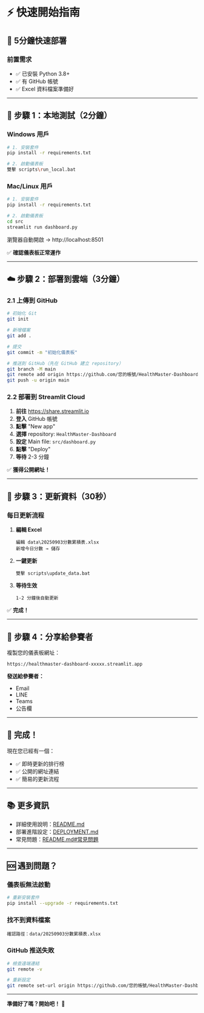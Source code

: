 # ⚡ 快速開始指南

## 🎯 5分鐘快速部署

### 前置需求

- ✅ 已安裝 Python 3.8+
- ✅ 有 GitHub 帳號
- ✅ Excel 資料檔案準備好

---

## 📝 步驟 1：本地測試（2分鐘）

### Windows 用戶

```bash
# 1. 安裝套件
pip install -r requirements.txt

# 2. 啟動儀表板
雙擊 scripts\run_local.bat
```

### Mac/Linux 用戶

```bash
# 1. 安裝套件
pip install -r requirements.txt

# 2. 啟動儀表板
cd src
streamlit run dashboard.py
```

瀏覽器自動開啟 → http://localhost:8501

✅ **確認儀表板正常運作**

---

## ☁️ 步驟 2：部署到雲端（3分鐘）

### 2.1 上傳到 GitHub

```bash
# 初始化 Git
git init

# 新增檔案
git add .

# 提交
git commit -m "初始化儀表板"

# 推送到 GitHub（先在 GitHub 建立 repository）
git branch -M main
git remote add origin https://github.com/您的帳號/HealthMaster-Dashboard.git
git push -u origin main
```

### 2.2 部署到 Streamlit Cloud

1. **前往** https://share.streamlit.io
2. **登入** GitHub 帳號
3. **點擊** "New app"
4. **選擇** repository: `HealthMaster-Dashboard`
5. **設定** Main file: `src/dashboard.py`
6. **點擊** "Deploy"
7. **等待** 2-3 分鐘

✅ **獲得公開網址！**

---

## 🔄 步驟 3：更新資料（30秒）

### 每日更新流程

1. **編輯 Excel**
   ```
   編輯 data\20250903分數累積表.xlsx
   新增今日分數 → 儲存
   ```

2. **一鍵更新**
   ```
   雙擊 scripts\update_data.bat
   ```

3. **等待生效**
   ```
   1-2 分鐘後自動更新
   ```

✅ **完成！**

---

## 📱 步驟 4：分享給參賽者

複製您的儀表板網址：
```
https://healthmaster-dashboard-xxxxx.streamlit.app
```

**發送給參賽者：**
- Email
- LINE
- Teams
- 公告欄

---

## 🎉 完成！

現在您已經有一個：
- ✅ 即時更新的排行榜
- ✅ 公開的網址連結
- ✅ 簡易的更新流程

---

## 📚 更多資訊

- 詳細使用說明：[README.md](README.md)
- 部署進階設定：[DEPLOYMENT.md](DEPLOYMENT.md)
- 常見問題：[README.md#常見問題](README.md#常見問題)

---

## 🆘 遇到問題？

### 儀表板無法啟動
```bash
# 重新安裝套件
pip install --upgrade -r requirements.txt
```

### 找不到資料檔案
```
確認路徑：data/20250903分數累積表.xlsx
```

### GitHub 推送失敗
```bash
# 檢查遠端連結
git remote -v

# 重新設定
git remote set-url origin https://github.com/您的帳號/HealthMaster-Dashboard.git
```

---

**準備好了嗎？開始吧！** 🚀
